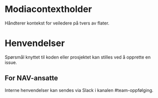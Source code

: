 Modiacontextholder
==================

Håndterer kontekst for veiledere på tvers av flater.

# Henvendelser

Spørsmål knyttet til koden eller prosjektet kan stilles ved å opprette en issue.

## For NAV-ansatte

Interne henvendelser kan sendes via Slack i kanalen #team-oppfølging.
